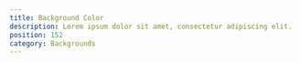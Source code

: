 ```yaml
---
title: Background Color
description: Lorem ipsum dolor sit amet, consectetur adipiscing elit.
position: 152
category: Backgrounds
---
```

